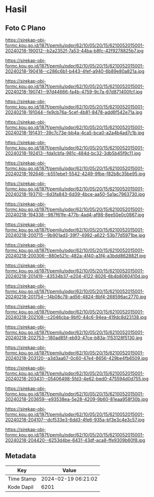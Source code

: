 # Hasil

## Foto C Plano

https://sirekap-obj-formc.kpu.go.id/187f/pemilu/pdpr/62/10/05/20/15/6210052015001-20240218-190012--b2a2352f-7a53-44ba-b8fc-42f9278825b7.jpg

https://sirekap-obj-formc.kpu.go.id/187f/pemilu/pdpr/62/10/05/20/15/6210052015001-20240218-190418--c286c6b1-b443-4fef-a940-6b89e80a821a.jpg

https://sirekap-obj-formc.kpu.go.id/187f/pemilu/pdpr/62/10/05/20/15/6210052015001-20240218-190741--97d44666-fa4b-4759-9c7a-67d871400fcf.jpg

https://sirekap-obj-formc.kpu.go.id/187f/pemilu/pdpr/62/10/05/20/15/6210052015001-20240218-191044--fe9cb76a-5cef-4b81-8478-add6f542e71a.jpg

https://sirekap-obj-formc.kpu.go.id/187f/pemilu/pdpr/62/10/05/20/15/6210052015001-20240218-191431--39c7c73e-bb4a-4ca5-bca0-a2a4b4ad7c1b.jpg

https://sirekap-obj-formc.kpu.go.id/187f/pemilu/pdpr/62/10/05/20/15/6210052015001-20240218-192413--fda1cbfa-981c-484d-bc32-3db5b45f9c11.jpg

https://sirekap-obj-formc.kpu.go.id/187f/pemilu/pdpr/62/10/05/20/15/6210052015001-20240218-192646--b551ebe1-5542-4249-9fbe-f82b8c35be95.jpg

https://sirekap-obj-formc.kpu.go.id/187f/pemilu/pdpr/62/10/05/20/15/6210052015001-20240218-193710--6d3fa843-6d39-4bce-aa50-5a1ac7963730.jpg

https://sirekap-obj-formc.kpu.go.id/187f/pemilu/pdpr/62/10/05/20/15/6210052015001-20240218-194338--987f61fe-477b-4ad4-af98-8ee50e0c0867.jpg

https://sirekap-obj-formc.kpu.go.id/187f/pemilu/pdpr/62/10/05/20/15/6210052015001-20240218-200715--9b901ad3-39f7-4992-a622-53b77d5971be.jpg

https://sirekap-obj-formc.kpu.go.id/187f/pemilu/pdpr/62/10/05/20/15/6210052015001-20240218-200306--880e521c-482a-4f40-a3f4-a3bdd862882f.jpg

https://sirekap-obj-formc.kpu.go.id/187f/pemilu/pdpr/62/10/05/20/15/6210052015001-20240218-201419--43534b37-e204-4122-8026-6b4b8060410d.jpg

https://sirekap-obj-formc.kpu.go.id/187f/pemilu/pdpr/62/10/05/20/15/6210052015001-20240218-201754--14b08c78-ad56-4824-8bf4-268596ac2770.jpg

https://sirekap-obj-formc.kpu.go.id/187f/pemilu/pdpr/62/10/05/20/15/6210052015001-20240218-202108--c2046cba-9bf0-44c6-94ea-419dc8d23138.jpg

https://sirekap-obj-formc.kpu.go.id/187f/pemilu/pdpr/62/10/05/20/15/6210052015001-20240218-202753--180ad85f-eb93-47ce-b83a-1153128f5130.jpg

https://sirekap-obj-formc.kpu.go.id/187f/pemilu/pdpr/62/10/05/20/15/6210052015001-20240218-203120--a3d3aa67-0c60-47e4-8656-429be4fb6509.jpg

https://sirekap-obj-formc.kpu.go.id/187f/pemilu/pdpr/62/10/05/20/15/6210052015001-20240218-203431--05406498-5fd3-4e62-bed0-475594d0d755.jpg

https://sirekap-obj-formc.kpu.go.id/187f/pemilu/pdpr/62/10/05/20/15/6210052015001-20240218-203659--e93538ea-5e28-4209-9b60-81eaa958f30b.jpg

https://sirekap-obj-formc.kpu.go.id/187f/pemilu/pdpr/62/10/05/20/15/6210052015001-20240218-204107--dcf533e3-6dd3-4fe6-935a-bf3e3c4e3c57.jpg

https://sirekap-obj-formc.kpu.go.id/187f/pemilu/pdpr/62/10/05/20/15/6210052015001-20240218-204420--6253d4be-6431-43df-aca8-ffe9309b60f8.jpg


## Metadata

| Key        | Value               |
| ---------- | ------------------- |
| Time Stamp | 2024-02-19 06:21:02 |
| Kode Dapil | 6201                |



